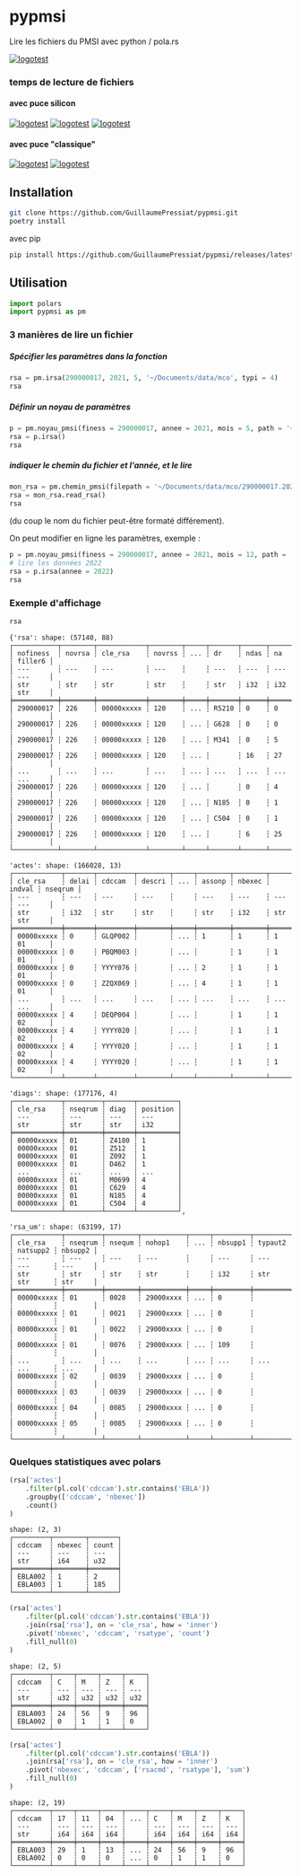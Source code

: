 # pypmsi

Lire les fichiers du PMSI avec python / pola.rs

[![logotest](https://img.shields.io/badge/polars-pypmsi-blue)]()

### temps de lecture de fichiers

#### avec puce silicon

[![logotest](https://img.shields.io/badge/100&nbsp;000&nbsp;rsa-<200ms-firebrick)]()  [![logotest](https://img.shields.io/badge/100&nbsp;000&nbsp;rss-<100ms-firebrick)]()  [![logotest](https://img.shields.io/badge/40&nbsp;000&nbsp;000&nbsp;rsf-~1min-firebrick)]()

#### avec puce "classique"

[![logotest](https://img.shields.io/badge/100&nbsp;000&nbsp;rsa-<3sec-firebrick)]()  [![logotest](https://img.shields.io/badge/100&nbsp;000&nbsp;rss-<2sec-firebrick)]()


## Installation


```sh
git clone https://github.com/GuillaumePressiat/pypmsi.git
poetry install
```

avec pip

```sh
pip install https://github.com/GuillaumePressiat/pypmsi/releases/latest/download/pypmsi-0.1.5-py3-none-any.whl
```


## Utilisation

```python
import polars
import pypmsi as pm
```

### 3 manières de lire un fichier

##### Spécifier les paramètres dans la fonction

```python
rsa = pm.irsa(290000017, 2021, 5, '~/Documents/data/mco', typi = 4)
rsa
```

##### Définir un noyau de paramètres

```python
p = pm.noyau_pmsi(finess = 290000017, annee = 2021, mois = 5, path = '~/Documents/data/mco')
rsa = p.irsa()
rsa
```

##### indiquer le chemin du fichier et l'année, et le lire

```python
mon_rsa = pm.chemin_pmsi(filepath = '~/Documents/data/mco/290000017.2021.5.rsa', annee = 2021)
rsa = mon_rsa.read_rsa()
rsa
```

(du coup le nom du fichier peut-être formaté différement).


On peut modifier en ligne les paramètres, exemple :

```python
p = pm.noyau_pmsi(finess = 290000017, annee = 2021, mois = 12, path = '~/Documents/data/mco')
# lire les données 2022
rsa = p.irsa(annee = 2022)
rsa
```


### Exemple d'affichage 

```python
rsa
```


```
{'rsa': shape: (57140, 88)
┌───────────┬────────┬────────────┬────────┬─────┬───────┬──────┬─────┬─────────┐
│ nofiness  ┆ novrsa ┆ cle_rsa    ┆ novrss ┆ ... ┆ dr    ┆ ndas ┆ na  ┆ filler6 │
│ ---       ┆ ---    ┆ ---        ┆ ---    ┆     ┆ ---   ┆ ---  ┆ --- ┆ ---     │
│ str       ┆ str    ┆ str        ┆ str    ┆     ┆ str   ┆ i32  ┆ i32 ┆ str     │
╞═══════════╪════════╪════════════╪════════╪═════╪═══════╪══════╪═════╪═════════╡
│ 290000017 ┆ 226    ┆ 00000xxxxx ┆ 120    ┆ ... ┆ R5210 ┆ 0    ┆ 0   ┆         │
│ 290000017 ┆ 226    ┆ 00000xxxxx ┆ 120    ┆ ... ┆ G628  ┆ 0    ┆ 0   ┆         │
│ 290000017 ┆ 226    ┆ 00000xxxxx ┆ 120    ┆ ... ┆ M341  ┆ 0    ┆ 5   ┆         │
│ 290000017 ┆ 226    ┆ 00000xxxxx ┆ 120    ┆ ... ┆       ┆ 16   ┆ 27  ┆         │
│ ...       ┆ ...    ┆ ...        ┆ ...    ┆ ... ┆ ...   ┆ ...  ┆ ... ┆ ...     │
│ 290000017 ┆ 226    ┆ 00000xxxxx ┆ 120    ┆ ... ┆       ┆ 0    ┆ 4   ┆         │
│ 290000017 ┆ 226    ┆ 00000xxxxx ┆ 120    ┆ ... ┆ N185  ┆ 0    ┆ 1   ┆         │
│ 290000017 ┆ 226    ┆ 00000xxxxx ┆ 120    ┆ ... ┆ C504  ┆ 0    ┆ 1   ┆         │
│ 290000017 ┆ 226    ┆ 00000xxxxx ┆ 120    ┆ ... ┆       ┆ 6    ┆ 25  ┆         │
└───────────┴────────┴────────────┴────────┴─────┴───────┴──────┴─────┴─────────┘, 

'actes': shape: (166028, 13)
┌────────────┬───────┬─────────┬────────┬─────┬────────┬────────┬────────┬─────────┐
│ cle_rsa    ┆ delai ┆ cdccam  ┆ descri ┆ ... ┆ assonp ┆ nbexec ┆ indval ┆ nseqrum │
│ ---        ┆ ---   ┆ ---     ┆ ---    ┆     ┆ ---    ┆ ---    ┆ ---    ┆ ---     │
│ str        ┆ i32   ┆ str     ┆ str    ┆     ┆ str    ┆ i32    ┆ str    ┆ str     │
╞════════════╪═══════╪═════════╪════════╪═════╪════════╪════════╪════════╪═════════╡
│ 00000xxxxx ┆ 0     ┆ GLQP002 ┆        ┆ ... ┆ 1      ┆ 1      ┆ 1      ┆ 01      │
│ 00000xxxxx ┆ 0     ┆ PBQM003 ┆        ┆ ... ┆        ┆ 1      ┆ 1      ┆ 01      │
│ 00000xxxxx ┆ 0     ┆ YYYY076 ┆        ┆ ... ┆ 2      ┆ 1      ┆ 1      ┆ 01      │
│ 00000xxxxx ┆ 0     ┆ ZZQX069 ┆        ┆ ... ┆ 4      ┆ 1      ┆ 1      ┆ 01      │
│ ...        ┆ ...   ┆ ...     ┆ ...    ┆ ... ┆ ...    ┆ ...    ┆ ...    ┆ ...     │
│ 00000xxxxx ┆ 4     ┆ DEQP004 ┆        ┆ ... ┆        ┆ 1      ┆ 1      ┆ 02      │
│ 00000xxxxx ┆ 4     ┆ YYYY020 ┆        ┆ ... ┆        ┆ 1      ┆ 1      ┆ 02      │
│ 00000xxxxx ┆ 4     ┆ YYYY020 ┆        ┆ ... ┆        ┆ 1      ┆ 1      ┆ 02      │
│ 00000xxxxx ┆ 4     ┆ YYYY020 ┆        ┆ ... ┆        ┆ 1      ┆ 1      ┆ 02      │
└────────────┴───────┴─────────┴────────┴─────┴────────┴────────┴────────┴─────────┘, 

'diags': shape: (177176, 4)
┌────────────┬─────────┬───────┬──────────┐
│ cle_rsa    ┆ nseqrum ┆ diag  ┆ position │
│ ---        ┆ ---     ┆ ---   ┆ ---      │
│ str        ┆ str     ┆ str   ┆ i32      │
╞════════════╪═════════╪═══════╪══════════╡
│ 00000xxxxx ┆ 01      ┆ Z4180 ┆ 1        │
│ 00000xxxxx ┆ 01      ┆ Z512  ┆ 1        │
│ 00000xxxxx ┆ 01      ┆ Z092  ┆ 1        │
│ 00000xxxxx ┆ 01      ┆ D462  ┆ 1        │
│ ...        ┆ ...     ┆ ...   ┆ ...      │
│ 00000xxxxx ┆ 01      ┆ M0699 ┆ 4        │
│ 00000xxxxx ┆ 01      ┆ C629  ┆ 4        │
│ 00000xxxxx ┆ 01      ┆ N185  ┆ 4        │
│ 00000xxxxx ┆ 01      ┆ C504  ┆ 4        │
└────────────┴─────────┴───────┴──────────┘, 

'rsa_um': shape: (63199, 17)
┌────────────┬─────────┬────────┬───────────┬─────┬─────────┬─────────┬──────────┬─────────┐
│ cle_rsa    ┆ nseqrum ┆ nsequm ┆ nohop1    ┆ ... ┆ nbsupp1 ┆ typaut2 ┆ natsupp2 ┆ nbsupp2 │
│ ---        ┆ ---     ┆ ---    ┆ ---       ┆     ┆ ---     ┆ ---     ┆ ---      ┆ ---     │
│ str        ┆ str     ┆ str    ┆ str       ┆     ┆ i32     ┆ str     ┆ str      ┆ str     │
╞════════════╪═════════╪════════╪═══════════╪═════╪═════════╪═════════╪══════════╪═════════╡
│ 00000xxxxx ┆ 01      ┆ 0028   ┆ 29000xxxx ┆ ... ┆ 0       ┆         ┆          ┆         │
│ 00000xxxxx ┆ 01      ┆ 0021   ┆ 29000xxxx ┆ ... ┆ 0       ┆         ┆          ┆         │
│ 00000xxxxx ┆ 01      ┆ 0022   ┆ 29000xxxx ┆ ... ┆ 0       ┆         ┆          ┆         │
│ 00000xxxxx ┆ 01      ┆ 0076   ┆ 29000xxxx ┆ ... ┆ 109     ┆         ┆          ┆         │
│ ...        ┆ ...     ┆ ...    ┆ ...       ┆ ... ┆ ...     ┆ ...     ┆ ...      ┆ ...     │
│ 00000xxxxx ┆ 02      ┆ 0039   ┆ 29000xxxx ┆ ... ┆ 0       ┆         ┆          ┆         │
│ 00000xxxxx ┆ 03      ┆ 0039   ┆ 29000xxxx ┆ ... ┆ 0       ┆         ┆          ┆         │
│ 00000xxxxx ┆ 04      ┆ 0085   ┆ 29000xxxx ┆ ... ┆ 0       ┆         ┆          ┆         │
│ 00000xxxxx ┆ 05      ┆ 0085   ┆ 29000xxxx ┆ ... ┆ 0       ┆         ┆          ┆         │
└────────────┴─────────┴────────┴───────────┴─────┴─────────┴─────────┴──────────┴─────────┘}
```


### Quelques statistiques avec polars


```python
(rsa['actes']
	.filter(pl.col('cdccam').str.contains('EBLA'))
	.groupby(['cdccam', 'nbexec'])
	.count()
)
```

```
shape: (2, 3)
┌─────────┬────────┬───────┐
│ cdccam  ┆ nbexec ┆ count │
│ ---     ┆ ---    ┆ ---   │
│ str     ┆ i64    ┆ u32   │
╞═════════╪════════╪═══════╡
│ EBLA002 ┆ 1      ┆ 2     │
│ EBLA003 ┆ 1      ┆ 185   │
└─────────┴────────┴───────┘
```

```python
(rsa['actes']
	.filter(pl.col('cdccam').str.contains('EBLA'))
	.join(rsa['rsa'], on = 'cle_rsa', how = 'inner')
	.pivot('nbexec', 'cdccam', 'rsatype', 'count')
	.fill_null(0)
)
```

```
shape: (2, 5)
┌─────────┬─────┬─────┬─────┬─────┐
│ cdccam  ┆ C   ┆ M   ┆ Z   ┆ K   │
│ ---     ┆ --- ┆ --- ┆ --- ┆ --- │
│ str     ┆ u32 ┆ u32 ┆ u32 ┆ u32 │
╞═════════╪═════╪═════╪═════╪═════╡
│ EBLA003 ┆ 24  ┆ 56  ┆ 9   ┆ 96  │
│ EBLA002 ┆ 0   ┆ 1   ┆ 1   ┆ 0   │
└─────────┴─────┴─────┴─────┴─────┘
```

```python
(rsa['actes']
	.filter(pl.col('cdccam').str.contains('EBLA'))
	.join(rsa['rsa'], on = 'cle_rsa', how = 'inner')
	.pivot('nbexec', 'cdccam', ['rsacmd', 'rsatype'], 'sum')
	.fill_null(0)
)
```

```
shape: (2, 19)
┌─────────┬─────┬─────┬─────┬─────┬─────┬─────┬─────┬─────┐
│ cdccam  ┆ 17  ┆ 11  ┆ 04  ┆ ... ┆ C   ┆ M   ┆ Z   ┆ K   │
│ ---     ┆ --- ┆ --- ┆ --- ┆     ┆ --- ┆ --- ┆ --- ┆ --- │
│ str     ┆ i64 ┆ i64 ┆ i64 ┆     ┆ i64 ┆ i64 ┆ i64 ┆ i64 │
╞═════════╪═════╪═════╪═════╪═════╪═════╪═════╪═════╪═════╡
│ EBLA003 ┆ 29  ┆ 1   ┆ 13  ┆ ... ┆ 24  ┆ 56  ┆ 9   ┆ 96  │
│ EBLA002 ┆ 0   ┆ 0   ┆ 0   ┆ ... ┆ 0   ┆ 1   ┆ 1   ┆ 0   │
└─────────┴─────┴─────┴─────┴─────┴─────┴─────┴─────┴─────┘
```

